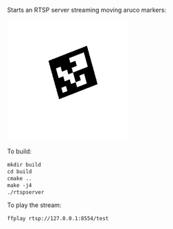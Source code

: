 Starts an RTSP server streaming moving aruco markers:

![aruco marker](images/marker.png)

To build:

```
mkdir build
cd build
cmake ..
make -j4
./rtspserver
```

To play the stream:
```
ffplay rtsp://127.0.0.1:8554/test
```
